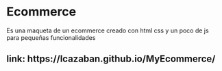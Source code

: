# Ecommerce
Es una maqueta de un ecommerce creado con html css y un poco de js para pequeñas funcionalidades
<h2>link: https://lcazaban.github.io/MyEcommerce/</h2>

